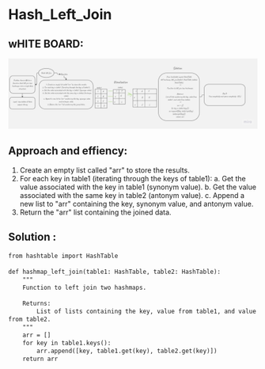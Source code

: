 # Hash_Left_Join

## wHITE BOARD:
![WB](./leftJoin.jpg)

## Approach and effiency:
1. Create an empty list called "arr" to store the results.
2. For each key in table1 (iterating through the keys of table1):
   a. Get the value associated with the key in table1 (synonym value).
   b. Get the value associated with the same key in table2 (antonym value).
   c. Append a new list to "arr" containing the key, synonym value, and antonym value.
3. Return the "arr" list containing the joined data.

## Solution :
```
from hashtable import HashTable

def hashmap_left_join(table1: HashTable, table2: HashTable):
    """
    Function to left join two hashmaps.

    Returns:
        List of lists containing the key, value from table1, and value from table2.
    """
    arr = []
    for key in table1.keys():
        arr.append([key, table1.get(key), table2.get(key)])
    return arr
```